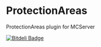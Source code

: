 ProtectionAreas
===============

ProtectionAreas plugin for MCServer


[![Bitdeli Badge](https://d2weczhvl823v0.cloudfront.net/mc-server/protectionareas/trend.png)](https://bitdeli.com/free "Bitdeli Badge")

